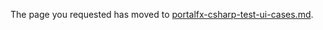 
The page you requested has moved to [portalfx-csharp-test-ui-cases.md](portalfx-csharp-test-ui-cases.md). 
